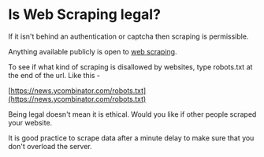 # Is Web Scraping legal?

If it isn't behind an authentication or captcha then scraping is permissible.

Anything available publicly is open to [web scraping](Web%20Scraping%20with%20BeautifulSoup.md).

To see if what kind of scraping is disallowed by websites, type robots.txt at the end of the url. Like this -

[https://news.ycombinator.com/robots.txt](https://news.ycombinator.com/robots.txt)

Being legal doesn't mean it is ethical. Would you like if other people scraped your website.

It is good practice to scrape data after a minute delay to make sure that you don't overload the server.